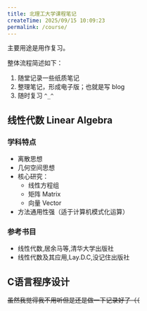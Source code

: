 ```yaml
---
title: 北理工大学课程笔记
createTime: 2025/09/15 10:09:23
permalink: /course/
---
```

主要用途是用作复习。

整体流程简述如下：

  1. 随堂记录一些纸质笔记
  2. 整理笔记，形成电子版；也就是写 blog
  3. 随时复习 `^_^`

## 线性代数 Linear Algebra

### 学科特点

- 离散思想
- 几何空间思想
- 核心研究：
  - 线性方程组
  - 矩阵 Matrix
  - 向量 Vector
- 方法通用性强（适于计算机模式化运算）

### 参考书目

- 线性代数,居余马等,清华大学出版社
- 线性代数及其应用,Lay.D.C,没记住出版社

## C语言程序设计

~~虽然我觉得我不用听但是还是做一下记录好了（（~~
